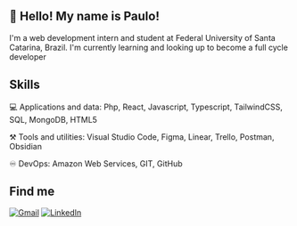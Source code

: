 ## 👋 Hello! My name is Paulo!

I'm a web development intern and student at Federal University of Santa Catarina, Brazil.
I'm currently learning and looking up to become a full cycle developer

## Skills

💻 Applications and data: Php, React, Javascript, Typescript, TailwindCSS, SQL, MongoDB, HTML5

⚒️ Tools and utilities: Visual Studio Code, Figma, Linear, Trello, Postman, Obsidian

♾️ DevOps: Amazon Web Services, GIT, GitHub

## Find me

<p align="left">
  <a href="#" title="Gmail">
  <img src="https://img.shields.io/badge/-Gmail-FF0000?style=flat-square&labelColor=FF0000&logo=gmail&logoColor=white&link=LINK-DO-SEU-GMAIL" alt="Gmail"/></a>
  <a href="https://linkedin.com/in/paulo-amarante" title="LinkedIn">
  <img src="https://img.shields.io/badge/-Linkedin-0e76a8?style=flat-square&logo=Linkedin&logoColor=white&link=https://linkedin.com/in/paulo-amarante" alt="LinkedIn"/></a>
</p>
